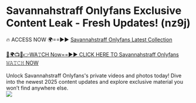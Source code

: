 # Savannahstraff Onlyfans Exclusive Content Leak - Fresh Updates! (nz9j)

🔥 ACCESS NOW 🌍==►► <a href="https://tinyurl.com/kvy9nzfs" rel="nofollow">Savannahstraff Onlyfans Latest Collection</a>
<br><br>
[🔴🌍📺📱👉WA𝚃CH Now==►► CLICK HERE TO Savannahstraff Onlyfans 𝚆𝙰𝚃𝙲𝙷 NOW](https://tinyurl.com/kvy9nzfs)
<br><br>
Unlock Savannahstraff Onlyfans's private videos and photos today! Dive into the newest 2025 content updates and explore exclusive material you won’t find anywhere else.
<br>
<a href="https://tinyurl.com/kvy9nzfs" rel="nofollow" data-target="animated-image.originalLink"><img src="https://camo.githubusercontent.com/8a4f000d20f83aca3bf7ec5f350d767afa0574a8a352519fd8cfa583a6f93a33/68747470733a2f2f692e696d6775722e636f6d2f644a486b345a712e676966" data-canonical-src="https://i.imgur.com/dJHk4Zq.gif" style="max-width: 100%; display: inline-block;" data-target="animated-image.originalImage"></a>
<br>
